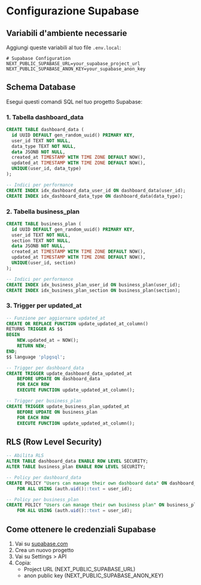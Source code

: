 # Configurazione Supabase

## Variabili d'ambiente necessarie

Aggiungi queste variabili al tuo file `.env.local`:

```env
# Supabase Configuration
NEXT_PUBLIC_SUPABASE_URL=your_supabase_project_url
NEXT_PUBLIC_SUPABASE_ANON_KEY=your_supabase_anon_key
```

## Schema Database

Esegui questi comandi SQL nel tuo progetto Supabase:

### 1. Tabella dashboard_data
```sql
CREATE TABLE dashboard_data (
  id UUID DEFAULT gen_random_uuid() PRIMARY KEY,
  user_id TEXT NOT NULL,
  data_type TEXT NOT NULL,
  data JSONB NOT NULL,
  created_at TIMESTAMP WITH TIME ZONE DEFAULT NOW(),
  updated_at TIMESTAMP WITH TIME ZONE DEFAULT NOW(),
  UNIQUE(user_id, data_type)
);

-- Indici per performance
CREATE INDEX idx_dashboard_data_user_id ON dashboard_data(user_id);
CREATE INDEX idx_dashboard_data_type ON dashboard_data(data_type);
```

### 2. Tabella business_plan
```sql
CREATE TABLE business_plan (
  id UUID DEFAULT gen_random_uuid() PRIMARY KEY,
  user_id TEXT NOT NULL,
  section TEXT NOT NULL,
  data JSONB NOT NULL,
  created_at TIMESTAMP WITH TIME ZONE DEFAULT NOW(),
  updated_at TIMESTAMP WITH TIME ZONE DEFAULT NOW(),
  UNIQUE(user_id, section)
);

-- Indici per performance
CREATE INDEX idx_business_plan_user_id ON business_plan(user_id);
CREATE INDEX idx_business_plan_section ON business_plan(section);
```

### 3. Trigger per updated_at
```sql
-- Funzione per aggiornare updated_at
CREATE OR REPLACE FUNCTION update_updated_at_column()
RETURNS TRIGGER AS $$
BEGIN
    NEW.updated_at = NOW();
    RETURN NEW;
END;
$$ language 'plpgsql';

-- Trigger per dashboard_data
CREATE TRIGGER update_dashboard_data_updated_at 
    BEFORE UPDATE ON dashboard_data 
    FOR EACH ROW 
    EXECUTE FUNCTION update_updated_at_column();

-- Trigger per business_plan
CREATE TRIGGER update_business_plan_updated_at 
    BEFORE UPDATE ON business_plan 
    FOR EACH ROW 
    EXECUTE FUNCTION update_updated_at_column();
```

## RLS (Row Level Security)

```sql
-- Abilita RLS
ALTER TABLE dashboard_data ENABLE ROW LEVEL SECURITY;
ALTER TABLE business_plan ENABLE ROW LEVEL SECURITY;

-- Policy per dashboard_data
CREATE POLICY "Users can manage their own dashboard data" ON dashboard_data
    FOR ALL USING (auth.uid()::text = user_id);

-- Policy per business_plan
CREATE POLICY "Users can manage their own business plan" ON business_plan
    FOR ALL USING (auth.uid()::text = user_id);
```

## Come ottenere le credenziali Supabase

1. Vai su [supabase.com](https://supabase.com)
2. Crea un nuovo progetto
3. Vai su Settings > API
4. Copia:
   - Project URL (NEXT_PUBLIC_SUPABASE_URL)
   - anon public key (NEXT_PUBLIC_SUPABASE_ANON_KEY)
